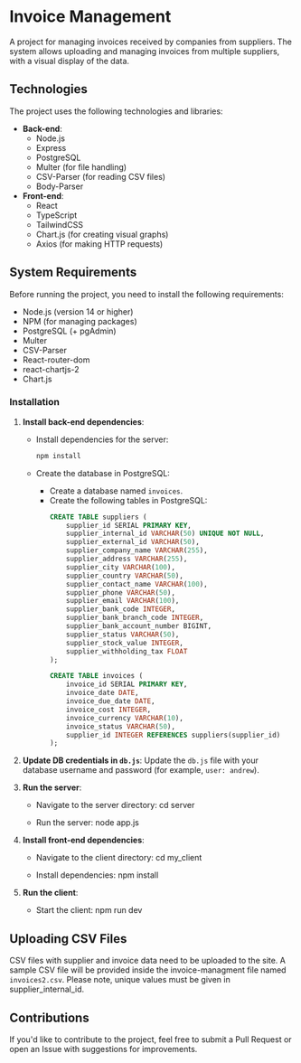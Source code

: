 # Invoice Management
A project for managing invoices received by companies from suppliers. The system allows uploading and managing invoices from multiple suppliers, with a visual display of the data.

## Technologies
The project uses the following technologies and libraries:
- **Back-end**: 
  - Node.js
  - Express
  - PostgreSQL
  - Multer (for file handling)
  - CSV-Parser (for reading CSV files)
  - Body-Parser
- **Front-end**:
  - React
  - TypeScript
  - TailwindCSS
  - Chart.js (for creating visual graphs)
  - Axios (for making HTTP requests)
  
## System Requirements
Before running the project, you need to install the following requirements:
- Node.js (version 14 or higher)
- NPM (for managing packages)
- PostgreSQL (+ pgAdmin)
- Multer
- CSV-Parser
- React-router-dom
- react-chartjs-2
- Chart.js

### Installation
1. **Install back-end dependencies**:
   - Install dependencies for the server:
     ```bash
     npm install
     ```

   - Create the database in PostgreSQL:
     - Create a database named `invoices`.
     - Create the following tables in PostgreSQL:
       ```sql
       CREATE TABLE suppliers (
           supplier_id SERIAL PRIMARY KEY,
           supplier_internal_id VARCHAR(50) UNIQUE NOT NULL,
           supplier_external_id VARCHAR(50),
           supplier_company_name VARCHAR(255),
           supplier_address VARCHAR(255),
           supplier_city VARCHAR(100),
           supplier_country VARCHAR(50),
           supplier_contact_name VARCHAR(100),
           supplier_phone VARCHAR(50),
           supplier_email VARCHAR(100),
           supplier_bank_code INTEGER,
           supplier_bank_branch_code INTEGER,
           supplier_bank_account_number BIGINT,
           supplier_status VARCHAR(50),
           supplier_stock_value INTEGER,
           supplier_withholding_tax FLOAT
       );

       CREATE TABLE invoices (
           invoice_id SERIAL PRIMARY KEY,
           invoice_date DATE,
           invoice_due_date DATE,
           invoice_cost INTEGER,
           invoice_currency VARCHAR(10),
           invoice_status VARCHAR(50),
           supplier_id INTEGER REFERENCES suppliers(supplier_id)
       );
       ```

2. **Update DB credentials in `db.js`**:
   Update the `db.js` file with your database username and password (for example, `user: andrew`).

3. **Run the server**:
   - Navigate to the server directory:
     cd server

   - Run the server:
     node app.js

4. **Install front-end dependencies**:
   - Navigate to the client directory:
     cd my_client

   - Install dependencies:
     npm install

5. **Run the client**:
   - Start the client:
     npm run dev

## Uploading CSV Files
CSV files with supplier and invoice data need to be uploaded to the site. A sample CSV file will be provided inside the invoice-managment file named `invoices2.csv`.
Please note, unique values ​​must be given in supplier_internal_id.

## Contributions
If you'd like to contribute to the project, feel free to submit a Pull Request or open an Issue with suggestions for improvements.
